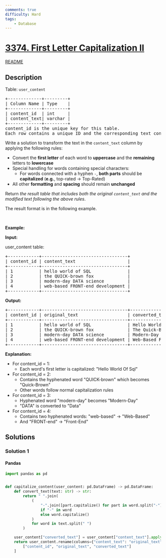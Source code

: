 ```yaml
---
comments: true
difficulty: Hard
tags:
    - Database
---
```


<!-- problem:start -->

# [3374. First Letter Capitalization II](https://leetcode.com/problems/first-letter-capitalization-ii)

[README](/solution/3300-3399/3374.First%20Letter%20Capitalization%20II/README.md)

## Description

<!-- description:start -->

<p>Table: <code>user_content</code></p>

<pre>
+-------------+---------+
| Column Name | Type    |
+-------------+---------+
| content_id  | int     |
| content_text| varchar |
+-------------+---------+
content_id is the unique key for this table.
Each row contains a unique ID and the corresponding text content.
</pre>

<p>Write a solution to transform the text in the <code>content_text</code> column by applying the following rules:</p>

<ul>
	<li>Convert the <strong>first letter</strong> of each word to <strong>uppercase</strong> and the <strong>remaining</strong> letters to <strong>lowercase</strong></li>
	<li>Special handling for words containing special characters:
	<ul>
		<li>For words connected with a hyphen <code>-</code>, <strong>both parts</strong> should be <strong>capitalized</strong> (<strong>e.g.</strong>, top-rated&nbsp;&rarr; Top-Rated)</li>
	</ul>
	</li>
	<li>All other <strong>formatting</strong> and <strong>spacing</strong> should remain <strong>unchanged</strong></li>
</ul>

<p>Return <em>the result table that includes both the original <code>content_text</code> and the modified text following the above rules</em>.</p>

<p>The result format is in the following example.</p>

<p>&nbsp;</p>
<p><strong class="example">Example:</strong></p>

<div class="example-block">
<p><strong>Input:</strong></p>

<p>user_content table:</p>

<pre class="example-io">
+------------+---------------------------------+
| content_id | content_text                    |
+------------+---------------------------------+
| 1          | hello world of SQL              |
| 2          | the QUICK-brown fox             |
| 3          | modern-day DATA science         |
| 4          | web-based FRONT-end development |
+------------+---------------------------------+
</pre>

<p><strong>Output:</strong></p>

<pre class="example-io">
+------------+---------------------------------+---------------------------------+
| content_id | original_text                   | converted_text                  |
+------------+---------------------------------+---------------------------------+
| 1          | hello world of SQL              | Hello World Of Sql              |
| 2          | the QUICK-brown fox             | The Quick-Brown Fox             |
| 3          | modern-day DATA science         | Modern-Day Data Science         |
| 4          | web-based FRONT-end development | Web-Based Front-End Development |
+------------+---------------------------------+---------------------------------+
</pre>

<p><strong>Explanation:</strong></p>

<ul>
	<li>For content_id = 1:
	<ul>
		<li>Each word&#39;s first letter is capitalized: &quot;Hello World Of Sql&quot;</li>
	</ul>
	</li>
	<li>For content_id = 2:
	<ul>
		<li>Contains the hyphenated word &quot;QUICK-brown&quot; which becomes &quot;Quick-Brown&quot;</li>
		<li>Other words follow normal capitalization rules</li>
	</ul>
	</li>
	<li>For content_id = 3:
	<ul>
		<li>Hyphenated word &quot;modern-day&quot; becomes &quot;Modern-Day&quot;</li>
		<li>&quot;DATA&quot; is converted to &quot;Data&quot;</li>
	</ul>
	</li>
	<li>For content_id = 4:
	<ul>
		<li>Contains two hyphenated words: &quot;web-based&quot; &rarr; &quot;Web-Based&quot;</li>
		<li>And &quot;FRONT-end&quot; &rarr; &quot;Front-End&quot;</li>
	</ul>
	</li>
</ul>
</div>

<!-- description:end -->

## Solutions

<!-- solution:start -->

### Solution 1

<!-- tabs:start -->

#### Pandas

```python
import pandas as pd


def capitalize_content(user_content: pd.DataFrame) -> pd.DataFrame:
    def convert_text(text: str) -> str:
        return " ".join(
            (
                "-".join([part.capitalize() for part in word.split("-")])
                if "-" in word
                else word.capitalize()
            )
            for word in text.split(" ")
        )

    user_content["converted_text"] = user_content["content_text"].apply(convert_text)
    return user_content.rename(columns={"content_text": "original_text"})[
        ["content_id", "original_text", "converted_text"]
    ]
```

<!-- tabs:end -->

<!-- solution:end -->

<!-- problem:end -->
